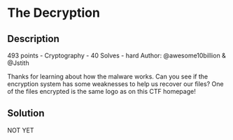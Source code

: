 # The Decryption
## Description
493 points - Cryptography - 40 Solves - hard
Author: @awesome10billion & @Jstith

Thanks for learning about how the malware works. Can you see if the encryption system has some weaknesses to help us recover our files?
One of the files encrypted is the same logo as on this CTF homepage!

## Solution
NOT YET
